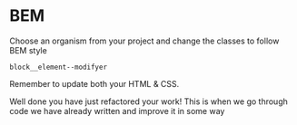 # BEM

Choose an organism from your project and change the classes to follow BEM style

`block__element--modifyer`

Remember to update both your HTML & CSS.

Well done you have just refactored your work! This is when we go through code we have already written and improve it in some way